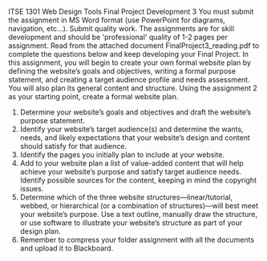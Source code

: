 ITSE 1301 Web Design Tools
Final Project Development 3
You must submit the assignment in MS Word format (use PowerPoint for diagrams, navigation, etc…). Submit quality work. The assignments are for skill development and should be 'professional' quality of 1-2 pages per assignment.
Read from the attached document FinalProject3_reading.pdf to complete the questions below and keep developing your Final Project.
In this assignment, you will begin to create your own formal website plan by defining the website’s goals and objectives, writing a formal purpose statement, and creating a target audience profile and needs assessment. You will also plan its general content and structure.
Using the assignment 2 as your starting point, create a formal website plan.
1. Determine your website’s goals and objectives and draft the website’s purpose statement.
2. Identify your website’s target audience(s) and determine the wants, needs, and likely expectations that your website’s design and content should satisfy for that audience.
3. Identify the pages you initially plan to include at your website.
4. Add to your website plan a list of value-added content that will help achieve your website’s purpose and satisfy target audience needs. Identify possible sources for the content, keeping in mind the copyright issues.
5. Determine which of the three website structures—linear/tutorial, webbed, or hierarchical (or a combination of structures)—will best meet your website’s purpose. Use a text outline, manually draw the structure, or use software to illustrate your website’s structure as part of your design plan.
6. Remember to compress your folder assignment with all the documents and upload it to Blackboard.
